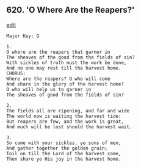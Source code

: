 
## 620.  'O Where Are the Reapers?'
[edit](https://docs.google.com/document/d/12gPv6CbdeZaXhUXTPH%2DEKjcp8QvwPfYw/edit?mode=html)



    Major Key: G

    1.
    O where are the reapers that garner in
    The sheaves of the good from the fields of sin?
    With sickles of truth must the work be done,
    And no one may rest till the harvest home.
    CHORUS:
    Where are the reapers? O who will come
    And share in the glory of the harvest home?
    O who will help us to garner in
    The sheaves of good from the fields of sin?

    2.
    The fields all are ripening, and far and wide
    The world now is waiting the harvest tide:
    But reapers are few, and the work is great,
    And much will be lost should the harvest wait.

    3.
    So come with your sickles, ye sons of men,
    And gather together the golden grain;
    Toil on till the Lord of the harvest come,
    Then share ye His joy in the harvest home.
